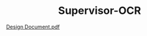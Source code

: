 # <div align="center">Supervisor-OCR</div>
[Design Document.pdf](https://github.com/jatin00000/Supervisor-OCR/files/10119771/Design.Document.pdf)
